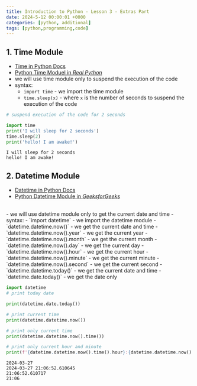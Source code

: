 ```yaml
---
title: Introduction to Python - Lesson 3 - Extras Part
date: 2024-5-12 00:00:01 +0000
categories: [python, additional]
tags: [python,programming,code]
---
```


## 1. Time Module

- [Time in Python Docs](https://docs.python.org/3/library/time.html)
- [Python Time Moduel in *Real Python*](https://realpython.com/python-time-module/)
- we will use time module only to suspend the execution of the code
- syntax:
  - `import time` - we import the time module
  - `time.sleep(x)` - where `x` is the number of seconds to suspend the execution of the code


```python
# suspend execution of the code for 2 seconds

import time
print('I will sleep for 2 seconds')
time.sleep(2)
print('hello! I am awake!')
```

    I will sleep for 2 seconds
    hello! I am awake!


## 2. Datetime Module

- [Datetime in Python Docs](https://docs.python.org/3/library/datetime.html)
- [Python Datetime Module in *GeeksforGeeks*](https://www.geeksforgeeks.org/python-datetime-module/)
<br>
- we will use datetime module only to get the current date and time
- syntax:
  - `import datetime` - we import the datetime module
  - `datetime.datetime.now()` - we get the current date and time
  - `datetime.datetime.now().year` - we get the current year
  - `datetime.datetime.now().month` - we get the current month
  - `datetime.datetime.now().day` - we get the current day
  - `datetime.datetime.now().hour` - we get the current hour
  - `datetime.datetime.now().minute` - we get the current minute
  - `datetime.datetime.now().second` - we get the current second
  - `datetime.datetime.today()` - we get the current date and time
  - `datetime.date.today()` - we get the date only


```python
import datetime
# print today date

print(datetime.date.today())

# print current time
print(datetime.datetime.now())

# print only current time
print(datetime.datetime.now().time())

# print only current hour and minute
print(f'{datetime.datetime.now().time().hour}:{datetime.datetime.now().time().minute:0>2}')

```

    2024-03-27
    2024-03-27 21:06:52.610645
    21:06:52.610717
    21:06

